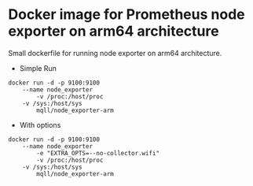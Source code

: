 # Docker image for Prometheus node exporter on arm64 architecture

Small dockerfile for running node exporter on arm64 architecture.

* Simple Run
```
docker run -d -p 9100:9100
	--name node_exporter
        -v /proc:/host/proc
	-v /sys:/host/sys
        mqll/node_exporter-arm
```

* With options
```
docker run -d -p 9100:9100
	--name node_exporter
        -e "EXTRA_OPTS=--no-collector.wifi"
        -v /proc:/host/proc
	-v /sys:/host/sys
        mqll/node_exporter-arm
```
